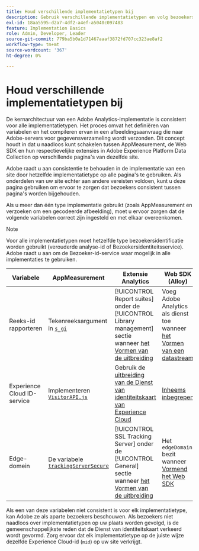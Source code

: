 ```yaml
---
title: Houd verschillende implementatietypen bij
description: Gebruik verschillende implementatietypen en volg bezoekers naadloos tussen hen.
exl-id: 18aa5595-d2a7-4df2-a4ef-a5040c097483
feature: Implementation Basics
role: Admin, Developer, Leader
source-git-commit: 779ba5b0a1d71467aaaf3872fd707cc323ae8af2
workflow-type: tm+mt
source-wordcount: '367'
ht-degree: 0%

---
```


# Houd verschillende implementatietypen bij

De kernarchitectuur van een Adobe Analytics-implementatie is consistent voor alle implementatietypen. Het proces omvat het definiëren van variabelen en het compileren ervan in een afbeeldingsaanvraag die naar Adobe-servers voor gegevensverzameling wordt verzonden. Dit concept houdt in dat u naadloos kunt schakelen tussen AppMeasurement, de Web SDK en hun respectievelijke extensies in Adobe Experience Platform Data Collection op verschillende pagina&#39;s van dezelfde site.

Adobe raadt u aan consistentie te behouden in de implementatie van een site door hetzelfde implementatietype op alle pagina&#39;s te gebruiken. Als onderdelen van uw site echter aan andere vereisten voldoen, kunt u deze pagina gebruiken om ervoor te zorgen dat bezoekers consistent tussen pagina&#39;s worden bijgehouden.

Als u meer dan één type implementatie gebruikt (zoals AppMeasurement en verzoeken om een gecodeerde afbeelding), moet u ervoor zorgen dat de volgende variabelen correct zijn ingesteld en met elkaar overeenkomen.

>[!NOTE]
>
>Voor alle implementatietypen moet hetzelfde type bezoekersidentificatie worden gebruikt (verouderde analyse-id of Bezoekersidentiteitsservice). Adobe raadt u aan om de Bezoeker-id-service waar mogelijk in alle implementaties te gebruiken.

| Variabele | AppMeasurement | Extensie Analytics | Web SDK (Alloy) | Web SDK-tagextensie | Hardcoded image request |
| --- | --- | --- | --- | --- | --- |
| Reeks-id rapporteren | Tekenreeksargument in [`s_gi`](../vars/functions/s-gi.md) | [!UICONTROL Report suites] onder de [!UICONTROL Library management] sectie wanneer [ het Vormen van de uitbreiding ](https://experienceleague.adobe.com/docs/experience-platform/tags/extensions/client/analytics/overview.html) | Voeg Adobe Analytics als dienst toe wanneer [ het Vormen van een datastream ](https://experienceleague.adobe.com/docs/experience-platform/edge/datastreams/configure.html) | Voeg Adobe Analytics als dienst toe wanneer [ het Vormen van een datastream ](https://experienceleague.adobe.com/docs/experience-platform/edge/datastreams/configure.html) | Deel van de URL `pathname` (na `/b/ss/`) |
| Experience Cloud ID-service | Implementeren [`VisitorAPI.js`](appmeasurement.md) | Gebruik de [ uitbreiding van de Dienst van identiteitskaart van Experience Cloud ](analytics-extension.md) | [ Inheems inbegrepen ](alloy.md) | [ Inheems inbegrepen ](web-sdk-extension.md) | Maak a [ afzonderlijke vraag aan de Dienst van identiteitskaart ](https://experienceleague.adobe.com/docs/id-service/using/implementation/direct-integration.html) om gewenste identiteitskaart te verkrijgen en `mid` in het vraagkoord te omvatten |
| Edge-domein | De variabele [`trackingServerSecure`](../vars/config-vars/trackingserversecure.md) | [!UICONTROL SSL Tracking Server] onder de [!UICONTROL General] sectie wanneer [ het Vormen van de uitbreiding ](https://experienceleague.adobe.com/docs/experience-platform/tags/extensions/client/analytics/overview.html) | Het `edgeDomain` bezit wanneer [ Vormend het Web SDK ](https://experienceleague.adobe.com/docs/experience-platform/edge/fundamentals/configuring-the-sdk.html) | Het [!UICONTROL Edge Domain] gebied wanneer [ het Vormen van de uitbreiding ](https://experienceleague.adobe.com/docs/experience-platform/edge/extension/web-sdk-extension-configuration.html) | De `hostname` van de URL van de afbeeldingsaanvraag |

Als een van deze variabelen niet consistent is voor elk implementatietype, kan Adobe ze als aparte bezoekers beschouwen. Als bezoekers niet naadloos over implementatietypen op uw plaats worden gevolgd, is de gemeenschappelijkste reden dat de Dienst van identiteitskaart verkeerd wordt gevormd. Zorg ervoor dat elk implementatietype op de juiste wijze dezelfde Experience Cloud-id (`mid`) op uw site verkrijgt.
